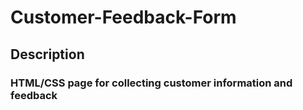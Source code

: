 # Customer-Feedback-Form
## Description
### HTML/CSS page for collecting customer information and feedback

